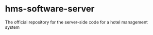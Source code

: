 # hms-software-server
The official repository for the server-side code for a hotel management system
